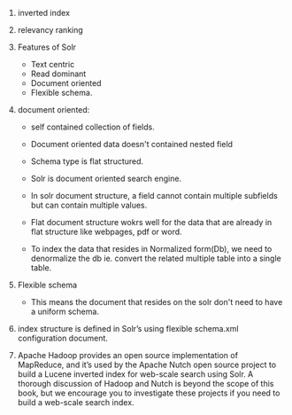 1. inverted index
2. relevancy ranking

3. Features of Solr
	- Text centric
	- Read dominant
	- Document oriented
	- Flexible schema.

3. document oriented: 
	- self contained collection of fields.
	- Document oriented data doesn't contained nested field
	- Schema type is flat structured.
	- Solr is document oriented search engine.
	- In solr document structure, a field cannot contain multiple subfields but can contain multiple values.

	- Flat document structure wokrs well for the data that are already in flat structure like webpages, pdf or word.
	- To index the data that resides in Normalized form(Db), we need to denormalize the db ie. convert the related multiple table into a single table.


4. Flexible schema
	- This means the document that resides on the solr don't need to have a uniform schema.

5. index structure is defined in  Solr’s using flexible schema.xml configuration document.

6. Apache Hadoop provides an open source implementation of MapReduce, and it’s
used by the Apache Nutch open source project to build a Lucene inverted index for
web-scale search using Solr. A thorough discussion of Hadoop and Nutch is beyond
the scope of this book, but we encourage you to investigate these projects if you need
to build a web-scale search index. 
